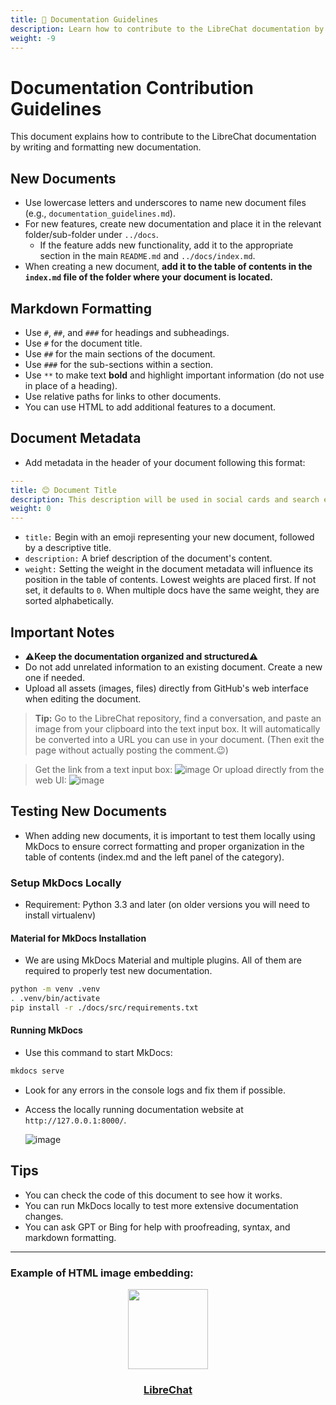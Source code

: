 ```yaml
---
title: 📝 Documentation Guidelines
description: Learn how to contribute to the LibreChat documentation by following these guidelines.
weight: -9
---
```


# Documentation Contribution Guidelines

This document explains how to contribute to the LibreChat documentation by writing and formatting new documentation.

## New Documents

- Use lowercase letters and underscores to name new document files (e.g., `documentation_guidelines.md`).
- For new features, create new documentation and place it in the relevant folder/sub-folder under `../docs`.
  - If the feature adds new functionality, add it to the appropriate section in the main `README.md` and `../docs/index.md`.
- When creating a new document, **add it to the table of contents in the `index.md` file of the folder where your document is located.**

## Markdown Formatting

- Use `#`, `##`, and `###` for headings and subheadings.
- Use `#` for the document title.
- Use `##` for the main sections of the document.
- Use `###` for the sub-sections within a section.
- Use `**` to make text **bold** and highlight important information (do not use in place of a heading).
- Use relative paths for links to other documents.
- You can use HTML to add additional features to a document.

## Document Metadata

- Add metadata in the header of your document following this format:

```yaml
---
title: 😊 Document Title
description: This description will be used in social cards and search engine results.
weight: 0
---
```

- `title:` Begin with an emoji representing your new document, followed by a descriptive title.
- `description:` A brief description of the document's content.
- `weight:` Setting the weight in the document metadata will influence its position in the table of contents. Lowest weights are placed first. If not set, it defaults to `0`. When multiple docs have the same weight, they are sorted alphabetically.

## Important Notes

- **⚠️Keep the documentation organized and structured⚠️**
- Do not add unrelated information to an existing document. Create a new one if needed.
- Upload all assets (images, files) directly from GitHub's web interface when editing the document.

> **Tip:** Go to the LibreChat repository, find a conversation, and paste an image from your clipboard into the text input box. It will automatically be converted into a URL you can use in your document. (Then exit the page without actually posting the comment.😉)

> Get the link from a text input box:
> ![image](https://github.com/danny-avila/LibreChat/assets/32828263/c1612f93-a6c0-4af7-9965-9f83872cff00)
> Or upload directly from the web UI:
> ![image](https://github.com/danny-avila/LibreChat/assets/32828263/4f138ab4-31a5-4fae-a459-5335e5ff25a8)

## Testing New Documents

- When adding new documents, it is important to test them locally using MkDocs to ensure correct formatting and proper organization in the table of contents (index.md and the left panel of the category).

### Setup MkDocs Locally

- Requirement: Python 3.3 and later (on older versions you will need to install virtualenv)

#### Material for MkDocs Installation

- We are using MkDocs Material and multiple plugins. All of them are required to properly test new documentation.

```sh
python -m venv .venv
. .venv/bin/activate
pip install -r ./docs/src/requirements.txt
```

#### Running MkDocs

- Use this command to start MkDocs:

```sh
mkdocs serve
```

- Look for any errors in the console logs and fix them if possible.
- Access the locally running documentation website at `http://127.0.0.1:8000/`.

  ![image](https://github.com/danny-avila/LibreChat/assets/32828263/d5489a5f-2b4d-4cf5-b8a1-d0ea1d8a67cd)

## Tips

- You can check the code of this document to see how it works.
- You can run MkDocs locally to test more extensive documentation changes.
- You can ask GPT or Bing for help with proofreading, syntax, and markdown formatting.

---

### Example of HTML image embedding:

<p align="center">
  <a href="https://discord.librechat.ai">
    <img src="https://github.com/danny-avila/LibreChat/assets/32828263/45890a7c-5b8d-4650-a6e0-aa5d7e4951c3" height="128" width="128">
  </a>
  <a href="https://www.nockeapp.com">
    <h3 align="center">LibreChat</h3>
  </a>
</p>
